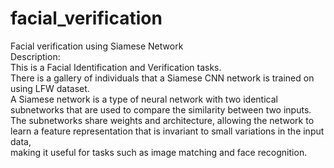 # facial_verification
Facial verification using Siamese Network<br>
Description:<br>
This is a Facial Identification and Verification tasks. <br>
There is a gallery of individuals that a Siamese CNN network is trained on using LFW dataset. <br>
A Siamese network is a type of neural network with two identical subnetworks that are used to compare the similarity between two inputs. <br>
The subnetworks share weights and architecture, allowing the network to learn a feature representation that is invariant to small variations in the input data,<br>
making it useful for tasks such as image matching and face recognition.<br>
